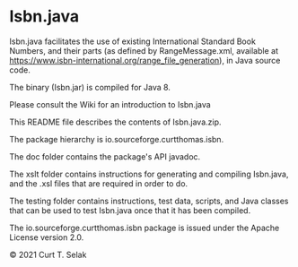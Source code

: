 # Isbn.java
Isbn.java facilitates the use of existing International Standard Book Numbers, and their parts (as defined by RangeMessage.xml, available at https://www.isbn-international.org/range_file_generation), in Java source code.

The binary (Isbn.jar) is compiled for Java 8.

Please consult the Wiki for an introduction to Isbn.java

This README file describes the contents of Isbn.java.zip.

The package hierarchy is io.sourceforge.curtthomas.isbn.

The doc folder contains the package's API javadoc.

The xslt folder contains instructions for 
generating and compiling Isbn.java, and the 
.xsl files that are required in order to do.

The testing folder contains instructions, test data, 
scripts, and Java classes that can be used to test 
Isbn.java once that it has been compiled.

The io.sourceforge.curtthomas.isbn package is 
issued under the Apache License version 2.0.

© 2021 Curt T. Selak

